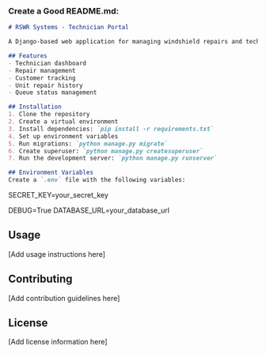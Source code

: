 
### Create a Good README.md:

```markdown
# RSWR Systems - Technician Portal

A Django-based web application for managing windshield repairs and technician workflows.

## Features
- Technician dashboard
- Repair management
- Customer tracking
- Unit repair history
- Queue status management

## Installation
1. Clone the repository
2. Create a virtual environment
3. Install dependencies: `pip install -r requirements.txt`
4. Set up environment variables
5. Run migrations: `python manage.py migrate`
6. Create superuser: `python manage.py createsuperuser`
7. Run the development server: `python manage.py runserver`

## Environment Variables
Create a `.env` file with the following variables:
```
SECRET_KEY=your_secret_key


DEBUG=True
DATABASE_URL=your_database_url

## Usage
[Add usage instructions here]

## Contributing
[Add contribution guidelines here]

## License
[Add license information here]